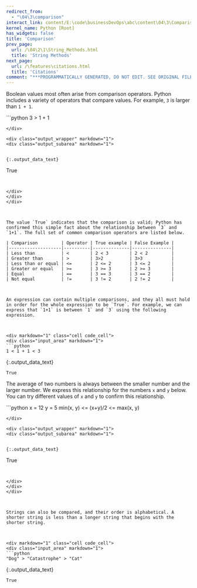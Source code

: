```yaml
---
redirect_from:
  - "\04\3\comparison"
interact_link: content/E:\code\businessDevOps\abc\content\04\3\Comparison.ipynb
kernel_name: Python [Root]
has_widgets: false
title: 'Comparison'
prev_page:
  url: /\04\2\1\String_Methods.html
  title: 'String Methods'
next_page:
  url: /\features\citations.html
  title: 'Citations'
comment: "***PROGRAMMATICALLY GENERATED, DO NOT EDIT. SEE ORIGINAL FILES IN /content***"
---
```

Boolean values most often arise from comparison operators. Python includes a variety of operators that compare values. For example, `3` is larger than `1 + 1`.



<div markdown="1" class="cell code_cell">
<div class="input_area" markdown="1">
```python
3 > 1 + 1

```
</div>

<div class="output_wrapper" markdown="1">
<div class="output_subarea" markdown="1">


{:.output_data_text}
```
True
```


</div>
</div>
</div>



The value `True` indicates that the comparison is valid; Python has confirmed this simple fact about the relationship between `3` and `1+1`. The full set of common comparison operators are listed below.

| Comparison         | Operator | True example | False Example |
|--------------------|----------|--------------|---------------|
| Less than          | <        | 2 < 3        | 2 < 2         |
| Greater than       | >        | 3>2          | 3>3           |
| Less than or equal | <=       | 2 <= 2       | 3 <= 2        |
| Greater or equal   | >=       | 3 >= 3       | 2 >= 3        |
| Equal              | ==       | 3 == 3       | 3 == 2        |
| Not equal          | !=       | 3 != 2       | 2 != 2        |



An expression can contain multiple comparisons, and they all must hold in order for the whole expression to be `True`. For example, we can express that `1+1` is between `1` and `3` using the following expression.



<div markdown="1" class="cell code_cell">
<div class="input_area" markdown="1">
```python
1 < 1 + 1 < 3

```
</div>

<div class="output_wrapper" markdown="1">
<div class="output_subarea" markdown="1">


{:.output_data_text}
```
True
```


</div>
</div>
</div>



The average of two numbers is always between the smaller number and the larger number. We express this relationship for the numbers `x` and `y` below. You can try different values of `x` and `y` to confirm this relationship.



<div markdown="1" class="cell code_cell">
<div class="input_area" markdown="1">
```python
x = 12
y = 5
min(x, y) <= (x+y)/2 <= max(x, y)

```
</div>

<div class="output_wrapper" markdown="1">
<div class="output_subarea" markdown="1">


{:.output_data_text}
```
True
```


</div>
</div>
</div>



Strings can also be compared, and their order is alphabetical. A shorter string is less than a longer string that begins with the shorter string.



<div markdown="1" class="cell code_cell">
<div class="input_area" markdown="1">
```python
"Dog" > "Catastrophe" > "Cat"

```
</div>

<div class="output_wrapper" markdown="1">
<div class="output_subarea" markdown="1">


{:.output_data_text}
```
True
```


</div>
</div>
</div>

